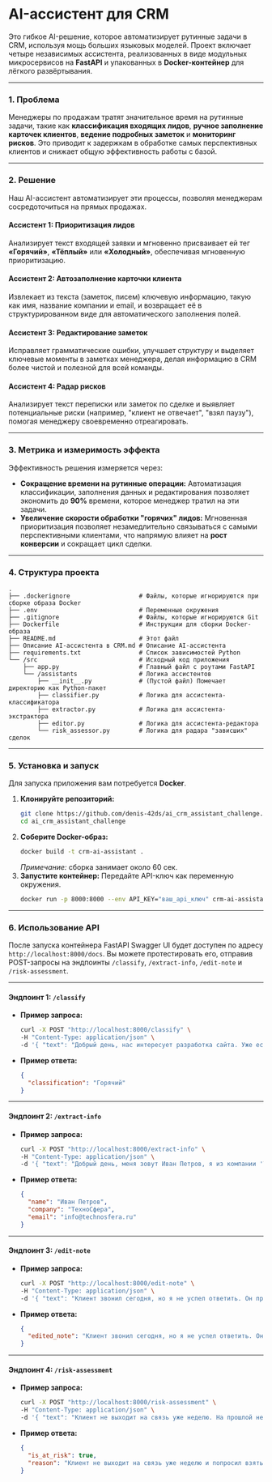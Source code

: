 # AI-ассистент для CRM

Это гибкое AI-решение, которое автоматизирует рутинные задачи в CRM, используя мощь больших языковых моделей. Проект включает четыре независимых ассистента, реализованных в виде модульных микросервисов на **FastAPI** и упакованных в **Docker-контейнер** для лёгкого развёртывания.

---
### 1. Проблема

Менеджеры по продажам тратят значительное время на рутинные задачи, такие как **классификация входящих лидов**, **ручное заполнение карточек клиентов**, **ведение подробных заметок** и **мониторинг рисков**. Это приводит к задержкам в обработке самых перспективных клиентов и снижает общую эффективность работы с базой.

---
### 2. Решение

Наш AI-ассистент автоматизирует эти процессы, позволяя менеджерам сосредоточиться на прямых продажах.

#### **Ассистент 1: Приоритизация лидов**
Анализирует текст входящей заявки и мгновенно присваивает ей тег **«Горячий»**, **«Тёплый»** или **«Холодный»**, обеспечивая мгновенную приоритизацию.

#### **Ассистент 2: Автозаполнение карточки клиента**
Извлекает из текста (заметок, писем) ключевую информацию, такую как имя, название компании и email, и возвращает её в структурированном виде для автоматического заполнения полей.

#### **Ассистент 3: Редактирование заметок**
Исправляет грамматические ошибки, улучшает структуру и выделяет ключевые моменты в заметках менеджера, делая информацию в CRM более чистой и полезной для всей команды.

#### **Ассистент 4: Радар рисков**
Анализирует текст переписки или заметок по сделке и выявляет потенциальные риски (например, "клиент не отвечает", "взял паузу"), помогая менеджеру своевременно отреагировать.

---
### 3. Метрика и измеримость эффекта

Эффективность решения измеряется через:
* **Сокращение времени на рутинные операции:** Автоматизация классификации, заполнения данных и редактирования позволяет экономить до **90%** времени, которое менеджер тратил на эти задачи.
* **Увеличение скорости обработки "горячих" лидов:** Мгновенная приоритизация позволяет незамедлительно связываться с самыми перспективными клиентами, что напрямую влияет на **рост конверсии** и сокращает цикл сделки.

---
### 4. Структура проекта

```
.
├── .dockerignore                   # Файлы, которые игнорируются при сборке образа Docker
├── .env                            # Переменные окружения
├── .gitignore                      # Файлы, которые игнорируются Git
├── Dockerfile                      # Инструкции для сборки Docker-образа
├── README.md                       # Этот файл
├── Описание AI-ассистента в CRM.md # Описание AI-ассистента
├── requirements.txt                # Список зависимостей Python
└── /src                            # Исходный код приложения
    ├── app.py                      # Главный файл с роутами FastAPI
    └── /assistants                 # Логика ассистентов
        ├── __init__.py             # (Пустой файл) Помечает директорию как Python-пакет
        ├── classifier.py           # Логика для ассистента-классификатора
        ├── extractor.py            # Логика для ассистента-экстрактора
        ├── editor.py               # Логика для ассистента-редактора
        └── risk_assessor.py        # Логика для радара "зависших" сделок
```

-----

### **5. Установка и запуск**

Для запуска приложения вам потребуется **Docker**.

1.  **Клонируйте репозиторий:**
    ```bash
    git clone https://github.com/denis-42ds/ai_crm_assistant_challenge.git
    cd ai_crm_assistant_challenge
    ```
2.  **Соберите Docker-образ:**
    ```bash
    docker build -t crm-ai-assistant .
    ```
    *Примечание:* сборка занимает около 60 сек.
3.  **Запустите контейнер:**
    Передайте API-ключ как переменную окружения.
    ```bash
    docker run -p 8000:8000 --env API_KEY="ваш_api_ключ" crm-ai-assistant
    ```

-----

### 6. Использование API

После запуска контейнера FastAPI Swagger UI будет доступен по адресу `http://localhost:8000/docs`. Вы можете протестировать его, отправив POST-запросы на эндпоинты `/classify`, `/extract-info`, `/edit-note` и `/risk-assessment`.

-----
#### **Эндпоинт 1: `/classify`**
* **Пример запроса:**
    ```bash
    curl -X POST "http://localhost:8000/classify" \
    -H "Content-Type: application/json" \
    -d '{ "text": "Добрый день, нас интересует разработка сайта. Уже есть ТЗ, готовы обсудить детали и бюджет." }'
    ```
* **Пример ответа:**
    ```json
    {
      "classification": "Горячий"
    }
    ```
-----
#### **Эндпоинт 2: `/extract-info`**
* **Пример запроса:**
    ```bash
    curl -X POST "http://localhost:8000/extract-info" \
    -H "Content-Type: application/json" \
    -d '{ "text": "Добрый день, меня зовут Иван Петров, я из компании 'ТехноСфера'. Наша почта info@technosfera.ru." }'
    ```
* **Пример ответа:**
    ```json
    {
      "name": "Иван Петров",
      "company": "ТехноСфера",
      "email": "info@technosfera.ru"
    }
    ```
-----
#### **Эндпоинт 3: `/edit-note`**
* **Пример запроса:**
    ```bash
    curl -X POST "http://localhost:8000/edit-note" \
    -H "Content-Type: application/json" \
    -d '{ "text": "Клиент звонил сегодня, но я не успел ответить. Он просил сообщить цену и сказал что позвонит завтра. Я думаю это хороший лид." }'
    ```
* **Пример ответа:**
    ```json
    {
      "edited_note": "Клиент звонил сегодня, но я не успел ответить. Он просил сообщить цену и сказал, что позвонит завтра.\n\nКлючевые моменты:\n- Клиент звонил сегодня.\n- Запрашивает цену.\n- Перезвонит завтра.\n\nОценка: Хороший лид, требует немедленного ответа."
    }
    ```
-----
#### **Эндпоинт 4: `/risk-assessment`**
* **Пример запроса:**
    ```bash
    curl -X POST "http://localhost:8000/risk-assessment" \
    -H "Content-Type: application/json" \
    -d '{ "text": "Клиент не выходит на связь уже неделю. На прошлой неделе он попросил 'взять паузу' в общении. Сделка кажется зависшей." }'
    ```
* **Пример ответа:**
    ```json
    {
      "is_at_risk": true,
      "reason": "Клиент не выходит на связь уже неделю и попросил взять паузу."
    }
    ```
